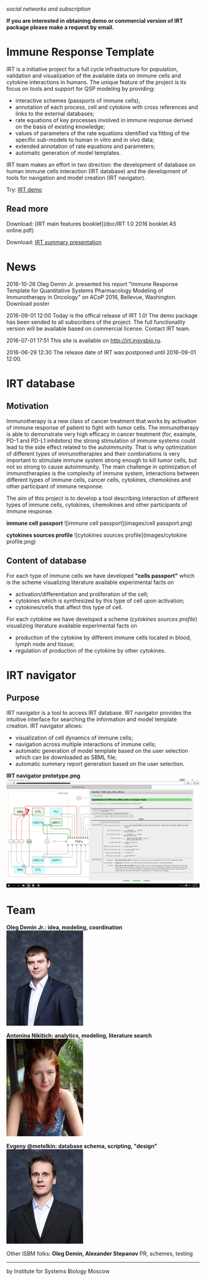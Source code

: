 _social networks and subscription_

**If you are interested in obtaining demo or commercial version of IRT package please make a request by email.**

# Immune Response Template

IRT is a initiative project for a full cycle infrastructure for population, validation and visualization of the available data on immune cells and cytokine interactions in humans. The unique feature of the project is its focus on tools and support for QSP modeling by providing:

* interactive schemes (passports of immune cells);
* annotation of each process, cell and cytokine with cross references and links to the external databases;
* rate equations of key processes involved in immune response derived on the basis of existing knowledge;
* values of parameters of the rate equations identified via fitting of the specific sub-models to human in vitro and in vivo data;
* extended annotation of rate equations and parameters;
* automatic generation of model templates.

IRT team makes an effort in two direction: the development of database on human immune cells interaction (IRT database) and the development of tools for navigation and model creation (IRT navigator).

Try: [IRT demo](online)

## Read more

Download: [IRT main features booklet](doc/IRT 1.0 2016 booklet A5 online.pdf)

Download: [IRT summary presentation](doc/160901_IRT_presentation_ISB.pdf)

# News

2016-10-26 Oleg Demin Jr. presented his report "Immune Response Template for Quantitative Systems Pharmacology Modeling of Immunotherapy in Oncology" on ACoP 2016, Bellevue, Washington. Download poster

2016-09-01 12:00 Today is the offical release of IRT 1.0! The demo package has been sended to all subscribers of the project. The full functionality version will be available based on commercial license. Contact IRT team.

2016-07-01 17:51 This site is available on http://irt.insysbio.ru.

2016-06-29 12:30 The release date of IRT was postponed until 2016-09-01 12:00.

# IRT database

## Motivation
Immunotherapy is a new class of cancer treatment that works by activation of immune response of patient to fight with tumor cells. The immunotherapy is able to demonstrate very high efficacy in cancer treatment (for, example, PD-1 and PD-L1 inhibitors) the strong stimulation of immune systems could lead to the side effect related to the autoimmunity. That is why optimization of different types of immunotherapies and their combinations is very important to stimulate immune system strong enough to kill tumor cells, but not so strong to cause autoimmunity. The main challenge in optimization of immunotherapies is the complexity of immune system, interactions between different types of immune cells, cancer cells, cytokines, chemokines and other participant of immune response.

The aim of this project is to develop a tool describing interaction of different types of immune cells, cytokines, chemokines and other participants of immune response.

**immune cell passport**
![immune cell passport](images/cell passport.png)

**cytokines sources profile**
![cytokines sources profile](images/cytokine profile.png)

## Content of database

For each type of immune cells we have developed **"cells passport"** which is the scheme visualizing literature available experimental facts on

- activation/differentiation and proliferation of the cell;
- cytokines which is synthesized by this type of cell upon activation;
- cytokines/cells that affect this type of cell.

For each cytokine we have developed a scheme (*cytokines sources profile*) visualizing literature available experimental facts on

- production of the cytokine by different immune cells located in blood, lymph node and tissue;
- regulation of production of the cytokine by other cytokines.

# IRT navigator

## Purpose
IRT navigator is a tool to access IRT database. IRT navigator provides the intuitive interface for searching the information and model template creation. IRT navigator allows:

- visualization of cell dynamics of immune cells;
- navigation across multiple interactions of immune cells;
- automatic generation of model template based on the user selection which can be downloaded as SBML file;
- automatic summary report generation based on the user selection.

**IRT navigator prototype.png**
![IRT navigator prototype](images/2016-07-05.png)

# Team
**Oleg Demin Jr.: idea, modeling, coordination**
<br/><img src="images/oleg.png" style="width:200px;"/>

**Antonina Nikitich: analytics, modeling, literature search**
<br/><img src="images/sansa.png" style="width:200px;"/>

**Evgeny @metelkin: database schema, scripting, "design"**
<br/><img src="images/evgeny.png" style="width:200px;"/>

Other ISBM folks: **Oleg Demin, Alexander Stepanov**
PR, schemes, testing

---

by Institute for Systems Biology Moscow